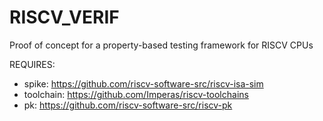 # RISCV_VERIF
Proof of concept for a property-based testing framework for RISCV CPUs

REQUIRES:
- spike: https://github.com/riscv-software-src/riscv-isa-sim
- toolchain: https://github.com/Imperas/riscv-toolchains
- pk: https://github.com/riscv-software-src/riscv-pk